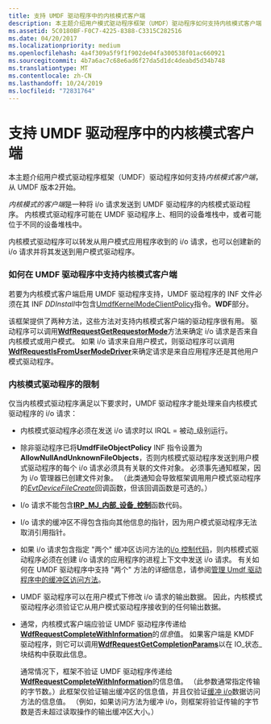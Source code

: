 ```yaml
---
title: 支持 UMDF 驱动程序中的内核模式客户端
description: 本主题介绍用户模式驱动程序框架（UMDF）驱动程序如何支持内核模式客户端，从 UMDF 版本2开始。
ms.assetid: 5C0180BF-F0C7-4225-8388-C3315C282516
ms.date: 04/20/2017
ms.localizationpriority: medium
ms.openlocfilehash: 4a4f309a5f9f1f902de04fa300538f01ac660921
ms.sourcegitcommit: 4b7a6ac7c68e6ad6f27da5d1dc4deabd5d34b748
ms.translationtype: MT
ms.contentlocale: zh-CN
ms.lasthandoff: 10/24/2019
ms.locfileid: "72831764"
---
```

# <a name="supporting-kernel-mode-clients-in-umdf-drivers"></a>支持 UMDF 驱动程序中的内核模式客户端


本主题介绍用户模式驱动程序框架（UMDF）驱动程序如何支持*内核模式客户端*，从 UMDF 版本2开始。

*内核模式的客户端*是一种将 i/o 请求发送到 UMDF 驱动程序的内核模式驱动程序。 内核模式驱动程序可能在 UMDF 驱动程序上、相同的设备堆栈中，或者可能位于不同的设备堆栈中。

内核模式驱动程序可以转发从用户模式应用程序收到的 i/o 请求，也可以创建新的 i/o 请求并将其发送到用户模式驱动程序。

### <a href="" id="how-to-support-kernel-mode-clients-in-a-umdf-based-driver"></a>如何在 UMDF 驱动程序中支持内核模式客户端

若要为内核模式客户端启用 UMDF 驱动程序支持，UMDF 驱动程序的 INF 文件必须在其 INF *DDInstall*中包含[UmdfKernelModeClientPolicy](specifying-wdf-directives-in-inf-files.md)指令。**WDF**部分。

该框架提供了两种方法，这些方法对支持内核模式客户端的驱动程序很有用。 驱动程序可以调用[**WdfRequestGetRequestorMode**](https://docs.microsoft.com/windows-hardware/drivers/ddi/wdfrequest/nf-wdfrequest-wdfrequestgetrequestormode)方法来确定 i/o 请求是否来自内核模式或用户模式。 如果 i/o 请求来自用户模式，则驱动程序可以调用[**WdfRequestIsFromUserModeDriver**](https://docs.microsoft.com/windows-hardware/drivers/ddi/wdfrequest/nf-wdfrequest-wdfrequestisfromusermodedriver)来确定请求是来自应用程序还是其他用户模式驱动程序。

### <a name="restrictions-on-kernel-mode-drivers"></a>内核模式驱动程序的限制

仅当内核模式驱动程序满足以下要求时，UMDF 驱动程序才能处理来自内核模式驱动程序的 i/o 请求：

-   内核模式驱动程序必须在发送 i/o 请求时以 IRQL = 被动\_级别运行。

-   除非驱动程序已将**UmdfFileObjectPolicy** INF 指令设置为**AllowNullAndUnknownFileObjects**，否则内核模式驱动程序发送到用户模式驱动程序的每个 i/o 请求必须具有关联的文件对象。 必须事先通知框架，因为 i/o 管理器已创建文件对象。 （此类通知会导致框架调用用户模式驱动程序的[*EvtDeviceFileCreate*](https://docs.microsoft.com/windows-hardware/drivers/ddi/wdfdevice/nc-wdfdevice-evt_wdf_device_file_create)回调函数，但该回调函数是可选的。）

-   I/o 请求不能包含[**IRP\_MJ\_内部\_设备\_控制**](https://docs.microsoft.com/windows-hardware/drivers/kernel/irp-mj-internal-device-control)函数代码。

-   I/o 请求的缓冲区不得包含指向其他信息的指针，因为用户模式驱动程序无法取消引用指针。

-   如果 i/o 请求包含指定 "两个" 缓冲区访问方法的[i/o 控制代码](https://docs.microsoft.com/windows-hardware/drivers/kernel/using-i-o-control-codes)，则内核模式驱动程序必须在创建 i/o 请求的应用程序的进程上下文中发送 i/o 请求。 有关如何在 UMDF 驱动程序中支持 "两个" 方法的详细信息，请参阅[管理 Umdf 驱动程序中的缓冲区访问方法](managing-buffer-access-methods-in-umdf-drivers.md)。

-   UMDF 驱动程序可以在用户模式下修改 i/o 请求的输出数据。 因此，内核模式驱动程序必须验证它从用户模式驱动程序接收到的任何输出数据。

-   通常，内核模式客户端应验证 UMDF 驱动程序传递给[**WdfRequestCompleteWithInformation**](https://docs.microsoft.com/windows-hardware/drivers/ddi/wdfrequest/nf-wdfrequest-wdfrequestcompletewithinformation)的*信息*值。 如果客户端是 KMDF 驱动程序，则它可以调用[**WdfRequestGetCompletionParams**](https://docs.microsoft.com/windows-hardware/drivers/ddi/wdfrequest/nf-wdfrequest-wdfrequestgetcompletionparams)以在 IO\_状态\_块结构中获取此信息。

    通常情况下，框架不验证 UMDF 驱动程序传递给[**WdfRequestCompleteWithInformation**](https://docs.microsoft.com/windows-hardware/drivers/ddi/wdfrequest/nf-wdfrequest-wdfrequestcompletewithinformation)的信息值。 （此参数通常指定传输的字节数。）此框架仅验证输出缓冲区的信息值，并且仅验证[缓冲 i/o](https://docs.microsoft.com/windows-hardware/drivers/wdf/accessing-data-buffers-in-wdf-drivers#direct)数据访问方法的信息值。 （例如，如果访问方法为缓冲 i/o，则框架将验证传输的字节数是否未超过读取操作的输出缓冲区大小。）

 

 





